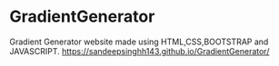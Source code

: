 # GradientGenerator
Gradient Generator website made using HTML,CSS,BOOTSTRAP and JAVASCRIPT.
https://sandeepsinghh143.github.io/GradientGenerator/
